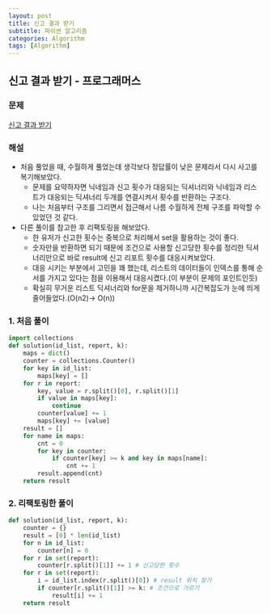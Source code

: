 ```yaml
---
layout: post
title: 신고 결과 받기
subtitle: 파이썬 알고리즘 
categories: Algorithm
tags: [Algorithm]
---
```

## 신고 결과 받기 - 프로그래머스

### 문제
[신고 결과 받기](https://school.programmers.co.kr/learn/courses/30/lessons/92334)

### 해설
* 처음 풀었을 때, 수월하게 풀었는데 생각보다 정답률이 낮은 문제라서 다시 사고를 복기해보았다.
  * 문제를 요약하자면 닉네임과 신고 횟수가 대응되는 딕셔너리와 닉네임과 리스트가 대응되는 딕셔너리 두개를 연결시켜서 횟수를 반환하는 구조다.
  * 나는 처음부터 구조를 그리면서 접근해서 나름 수월하게 전체 구조를 파악할 수 있었던 것 같다.
* 다른 풀이를 참고한 후 리팩토링을 해보았다.
  * 한 유저가 신고한 횟수는 중복으로 처리해서 set을 활용하는 것이 좋다.
  * 숫자만을 반환하면 되기 때문에 조건으로 사용할 신고당한 횟수를 정리한 딕셔너리만으로 바로 result에 신고 리포트 횟수를 대응시켜보았다.
  * 대응 시키는 부분에서 고민을 꽤 했는데, 리스트의 데이터들이 인덱스를 통해 순서를 가지고 있다는 점을 이용해서 대응시켰다.(이 부분이 문제의 포인트인듯)
  * 확실히 무거운 리스트 딕셔너리와 for문을 제거하니까 시간복잡도가 눈에 띄게 줄어들었다.(O(n2)-> O(n))


### 1. 처음 풀이
```python
import collections
def solution(id_list, report, k):
    maps = dict()
    counter = collections.Counter()
    for key in id_list:
        maps[key] = []
    for r in report:
        key, value = r.split()[0], r.split()[1]
        if value in maps[key]:
            continue
        counter[value] += 1
        maps[key] += [value]
    result = []
    for name in maps:
        cnt = 0
        for key in counter:
            if counter[key] >= k and key in maps[name]:
                cnt += 1
        result.append(cnt)
    return result
```

### 2. 리팩토링한 풀이
```python
def solution(id_list, report, k):
    counter = {}
    result = [0] * len(id_list)
    for n in id_list:
        counter[n] = 0
    for r in set(report):
        counter[r.split()[1]] += 1 # 신고당한 횟수
    for r in set(report):
        i = id_list.index(r.split()[0]) # result 위치 찾기
        if counter[r.split()[1]] >= k: # 조건으로 거르기
            result[i] += 1
    return result
```